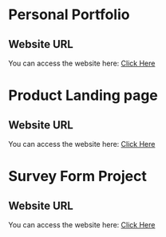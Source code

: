 # Personal Portfolio
## Website URL
You can access the website here: [Click Here](https://mh-shihan.github.io/freeCodeCamp/responsive-web-design/personal-portfolio/personal-portfolio.html)

# Product Landing page
## Website URL
You can access the website here: [Click Here](https://mh-shihan.github.io/freeCodeCamp/responsive-web-design/produc-landing-page/produc-landing-page.html)

# Survey Form Project
## Website URL
You can access the website here: [Click Here](https://mh-shihan.github.io/freeCodeCamp/responsive-web-design/survey-form-project/index.html)
